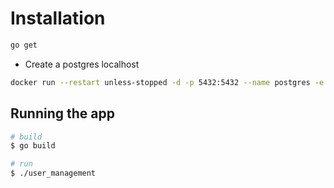 # Installation

```bash
go get
```

- Create a postgres localhost

```bash
docker run --restart unless-stopped -d -p 5432:5432 --name postgres -e POSTGRES_USER=root -e POSTGRES_PASSWORD=root -e POSTGRES_DB=example  postgres
```

## Running the app

```bash
# build
$ go build

# run
$ ./user_management

```
